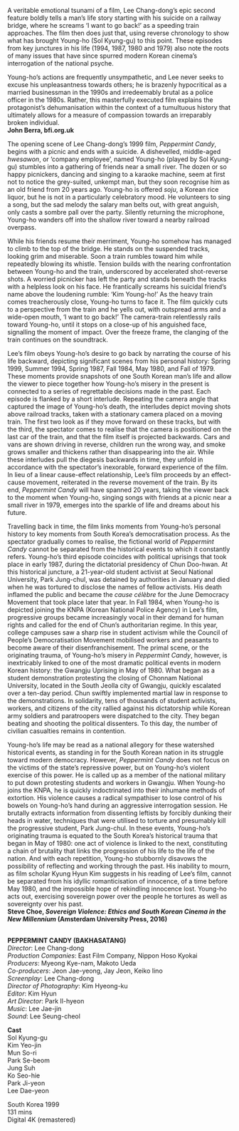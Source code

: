 
A veritable emotional tsunami of a film, Lee Chang-dong’s epic second feature boldly tells a man’s life story starting with his suicide on a railway bridge, where he screams ‘I want to go back!’ as a speeding train approaches. The film then does just that, using reverse chronology to show what has brought Young-ho (Sol Kyung-gu) to this point. These episodes from key junctures in his life (1994, 1987, 1980 and 1979) also note the roots of many issues that have since spurred modern Korean cinema’s interrogation of the national psyche.

Young-ho’s actions are frequently unsympathetic, and Lee never seeks to excuse his unpleasantness towards others; he is brazenly hypocritical as a married businessman in the 1990s and irredeemably brutal as a police officer in the 1980s. Rather, this masterfully executed film explains the protagonist’s dehumanisation within the context of a tumultuous history that ultimately allows for a measure of compassion towards an irreparably broken individual.  
**John Berra, bfi.org.uk**

The opening scene of Lee Chang-dong’s 1999 film, _Peppermint Candy_, begins with a picnic and ends with a suicide. A dishevelled, middle-aged _hwesawon_, or ‘company employee’, named Young-ho (played by Sol Kyung-gu) stumbles into a gathering of friends near a small river. The dozen or so happy picnickers, dancing and singing to a karaoke machine, seem at first not to notice the grey-suited, unkempt man, but they soon recognise him as an old friend from 20 years ago. Young-ho is offered _soju_, a Korean rice liquor, but he is not in a particularly celebratory mood. He volunteers to sing a song, but the sad melody the salary man belts out, with great anguish, only casts a sombre pall over the party. Silently returning the microphone, Young-ho wanders off into the shallow river toward a nearby railroad overpass.

While his friends resume their merriment, Young-ho somehow has managed to climb to the top of the bridge. He stands on the suspended tracks, looking grim and miserable. Soon a train rumbles toward him while repeatedly blowing its whistle. Tension builds with the nearing confrontation between Young-ho and the train, underscored by accelerated shot-reverse shots. A worried picnicker has left the party and stands beneath the tracks with a helpless look on his face. He frantically screams his suicidal friend’s name above the loudening rumble: ‘Kim Young-ho!’ As the heavy train comes treacherously close, Young-ho turns to face it. The film quickly cuts to a perspective from the train and he yells out, with outspread arms and a wide-open mouth, ‘I want to go back!’ The camera-train relentlessly rails toward Young-ho, until it stops on a close-up of his anguished face, signalling the moment of impact. Over the freeze frame, the clanging of the train continues on the soundtrack.

Lee’s film obeys Young-ho’s desire to go back by narrating the course of his life backward, depicting significant scenes from his personal history: Spring 1999, Summer 1994, Spring 1987, Fall 1984, May 1980, and Fall of 1979. These moments provide snapshots of one South Korean man’s life and allow the viewer to piece together how Young-ho’s misery in the present is connected to a series of regrettable decisions made in the past. Each episode is flanked by a short interlude. Repeating the camera angle that captured the image of Young-ho’s death, the interludes depict moving shots above railroad tracks, taken with a stationary camera placed on a moving train. The first two look as if they move forward on these tracks, but with the third, the spectator comes to realise that the camera is positioned on the last car of the train, and that the film itself is projected backwards. Cars and vans are shown driving in reverse, children run the wrong way, and smoke grows smaller and thickens rather than disappearing into the air. While these interludes pull the diegesis backwards in time, they unfold in accordance with the spectator’s inexorable, forward experience of the film. In lieu of a linear cause-effect relationship, Lee’s film proceeds by an effect-cause movement, reiterated in the reverse movement of the train. By its end, _Peppermint Candy_ will have spanned 20 years, taking the viewer back to the moment when Young-ho, singing songs with friends at a picnic near a small river in 1979, emerges into the sparkle of life and dreams about his future.

Travelling back in time, the film links moments from Young-ho’s personal history to key moments from South Korea’s democratisation process. As the spectator gradually comes to realise, the fictional world of _Peppermint Candy_ cannot be separated from the historical events to which it constantly refers. Young-ho’s third episode coincides with political uprisings that took place in early 1987, during the dictatorial presidency of Chun Doo-hwan. At this historical juncture, a 21-year-old student activist at Seoul National University, Park Jung-chul, was detained by authorities in January and died when he was tortured to disclose the names of fellow activists. His death inflamed the public and became the _cause célèbre_ for the June Democracy Movement that took place later that year. In Fall 1984, when Young-ho is depicted joining the KNPA (Korean National Police Agency) in Lee’s film, progressive groups became increasingly vocal in their demand for human rights and called for the end of Chun’s authoritarian regime. In this year, college campuses saw a sharp rise in student activism while the Council of People’s Democratisation Movement mobilised workers and peasants to become aware of their disenfranchisement. The primal scene, or the originating trauma, of Young-ho’s misery in _Peppermint Candy_, however, is inextricably linked to one of the most dramatic political events in modern Korean history: the Gwangju Uprising in May of 1980. What began as a student demonstration protesting the closing of Chonnam National University, located in the South Jeolla city of Gwangju, quickly escalated over a ten-day period. Chun swiftly implemented martial law in response to the demonstrations. In solidarity, tens of thousands of student activists, workers, and citizens of the city rallied against his dictatorship while Korean army soldiers and paratroopers were dispatched to the city. They began beating and shooting the political dissenters. To this day, the number of civilian casualties remains in contention.

Young-ho’s life may be read as a national allegory for these watershed historical events, as standing in for the South Korean nation in its struggle toward modern democracy. However, _Peppermint Candy_ does not focus on the victims of the state’s repressive power, but on Young-ho’s violent exercise of this power. He is called up as a member of the national military to put down protesting students and workers in Gwangju. When Young-ho joins the KNPA, he is quickly indoctrinated into their inhumane methods of extortion. His violence causes a radical sympathiser to lose control of his bowels on Young-ho’s hand during an aggressive interrogation session. He brutally extracts information from dissenting leftists by forcibly dunking their heads in water, techniques that were utilised to torture and presumably kill the progressive student, Park Jung-chul. In these events, Young-ho’s originating trauma is equated to the South Korea’s historical trauma that began in May of 1980: one act of violence is linked to the next, constituting a chain of brutality that links the progression of his life to the life of the nation. And with each repetition, Young-ho stubbornly disavows the possibility of reflecting and working through the past. His inability to mourn, as film scholar Kyung Hyun Kim suggests in his reading of Lee’s film, cannot be separated from his idyllic romanticisation of innocence, of a time before May 1980, and the impossible hope of rekindling innocence lost. Young-ho acts out, exercising sovereign power over the people he tortures as well as sovereignty over his past.  
**Steve Choe, _Sovereign Violence: Ethics and South Korean Cinema in the New Millennium_ (Amsterdam University Press, 2016)**
<br><br>

**PEPPERMINT CANDY (BAKHASATANG)**  
_Director_: Lee Chang-dong  
_Production Companies_: East Film Company, Nippon Hoso Kyokai  
_Producers_: Myeong Kye-nam, Makoto Ueda  
_Co-producers_: Jeon Jae-yeong, Jay Jeon,  Keiko Iino  
_Screenplay_: Lee Chang-dong  
_Director of Photography_: Kim Hyeong-ku  
_Editor_: Kim Hyun  
_Art Director_: Park Il-hyeon  
_Music_: Lee Jae-jin  
_Sound_: Lee Seung-cheol

**Cast**  
Sol Kyung-gu  
Kim Yeo-jin  
Mun So-ri<br>
Park Se-beom<br>
Jung Suh<br>
Ko Seo-hie<br>
Park Ji-yeon<br>
Lee Dae-yeon<br>

South Korea 1999<br>
131 mins<br>
Digital 4K (remastered)<br>
<br><br>
<!--stackedit_data:
eyJoaXN0b3J5IjpbLTE3NDM3ODE0ODBdfQ==
-->